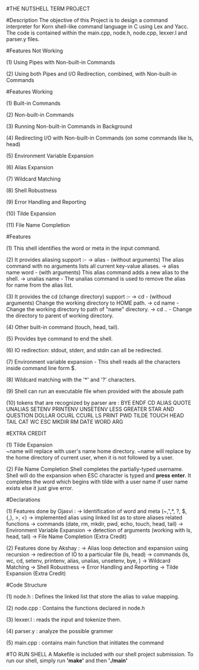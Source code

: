 #THE NUTSHELL TERM PROJECT
 
#Description
The objective of this Project is to design a command interpreter for Korn shell-like command language in C using Lex and Yacc. The code is contained within the main.cpp, node.h, node.cpp, lexxer.l and parser.y files.


#Features Not Working

(1) Using Pipes with Non-built-in Commands

(2) Using both Pipes and I/O Redirection, combined, with Non-built-in Commands


#Features Working

(1) Built-in Commands

(2) Non-built-in Commands

(3) Running Non-built-in Commands in Background

(4) Redirecting I/O with Non-built-in Commands (on some commands like ls, head)

(5) Environment Variable Expansion

(6) Alias Expansion

(7) Wildcard Matching

(8) Shell Robustness

(9) Error Handling and Reporting

(10) Tilde Expansion 

(11) File Name Completion 


#Features

(1) This shell identifies the word or meta in the input command.

(2) It provides aliasing support :-
		->	alias - (without arguments) The alias command with no arguments lists all current key-value aliases.
		->	alias name word - (with arguments) This alias command adds a new alias to the shell.
		->	unalias name - The unalias command is used to remove the alias for name from the alias list.


(3) It provides the cd (change directory) support :-
		-> cd - (withoud arguments) Change the working directory to HOME path.
		-> cd name - Change the working directory to path of "name" directory.
		-> cd .. - Change the directory to parent of working directory.

(4) Other built-in command (touch, head, tail).

(5) Provides bye command to end the shell.

(6) IO redirection: stdout, stderr, and stdin can all be redirected.

(7) Environment variable expansion - This shell reads all the characters inside command line form $.

(8) Wildcard matching with the '*' and '?' characters.

(9) Shell can run an executable file when provided with the abosule path

 (10) tokens that are recognized by parser are : BYE ENDF CD ALIAS QUOTE UNALIAS SETENV PRINTENV UNSETENV LESS GREATER STAR AND QUESTION DOLLAR OCURL CCURL LS PRINT PWD TILDE TOUCH HEAD TAIL CAT WC ESC MKDIR RM DATE WORD ARG

#EXTRA CREDIT

(1) Tilde Expansion  
~name will replace with user's name home directory.
~name will replace by the home directory of current user, when it is not followed by a user.

(2) File Name Completion
Shell completes the partially-typed username.
Shell will do the expansion when ESC character is typed and **press enter**.
It completes the word which begins with tilde with a user name if user name exists else it just give error.



#Declarations

(1) Features done by Ojasvi :
		-> Identification of word and meta (~,",*, ?, $, {,}, >, <)
        -> implemented alias using linked list as to store aliases related functions
		-> commands (date, rm, mkdir, pwd, echo, touch, head, tail)
        -> Environment Variable Expansion
        -> detection of arguments (working with ls, head, tail)
        -> File Name Completion (Extra Credit)

(2) Features done by Akshay :
		-> Alias loop detection and expansion using recursion
		-> redirection of IO to a particular file (ls, head)
		-> commands (ls, wc, cd, setenv, printenv, alias, unalias, unsetenv, bye, )
        -> Wildcard Matching
        -> Shell Robustness
        -> Error Handling and Reporting
        -> Tilde Expansion (Extra Credit)




#Code Structure

(1) node.h : Defines the linked list that store the alias to value mapping.

(2) node.cpp : Contains the functions declared in node.h

(3) lexxer.l : reads the input and tokenize them.

(4) parser.y : analyze the possible grammer

(5) main.cpp : contains main function that initiates the command



#TO RUN SHELL 
A Makefile is included with our shell project submission. To run our shell, simply run **'make'** and then **'./main'**
		 
